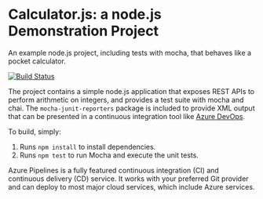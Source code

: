 Calculator.js: a node.js Demonstration Project
==============================================
An example node.js project, including tests with mocha, that behaves like
a pocket calculator.

[![Build Status](https://dev.azure.com/cursodevops0042/cursodevops/_apis/build/status/mercadoalex.calculator-demo?branchName=master)](https://dev.azure.com/cursodevops0042/cursodevops/_build/latest?definitionId=1&branchName=master)

The project contains a simple node.js application that exposes REST APIs
to perform arithmetic on integers, and provides a test suite with mocha
and chai.  The `mocha-junit-reporters` package is included to provide XML
output that can be presented in a continuous integration tool like
[Azure DevOps](https://azure.com/devops).

To build, simply:

1. Runs `npm install` to install dependencies.
2. Runs `npm test` to run Mocha and execute the unit tests.

Azure Pipelines is a fully featured continuous integration (CI) and continuous delivery (CD) service. It works with your preferred Git provider and can deploy to most major cloud services, which include Azure services. 

